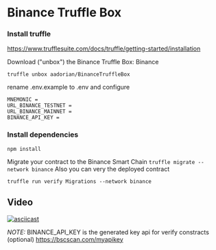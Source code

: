 # Binance Truffle Box

### Install truffle
https://www.trufflesuite.com/docs/truffle/getting-started/installation

Download ("unbox") the Binance Truffle Box:
Binance

`truffle unbox aadorian/BinanceTruffleBox`

rename .env.example to .env and configure

```
MNEMONIC =
URL_BINANCE_TESTNET =
URL_BINANCE_MAINNET =
BINANCE_API_KEY =
```
### Install dependencies
`npm install`



Migrate your contract to the Binance Smart Chain
`truffle migrate --network binance`
Also you can very the deployed contract

`truffle run verify Migrations --network binance`

## Video

[![asciicast](https://asciinema.org/a/ut5GGBPsxZcq7ANTfGZ6a5ONn.svg)](https://asciinema.org/a/ut5GGBPsxZcq7ANTfGZ6a5ONn)


*NOTE:* BINANCE_API_KEY is the generated key api for verify constracts (optional)
https://bscscan.com/myapikey
